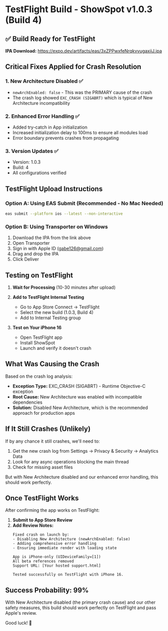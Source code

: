 # TestFlight Build - ShowSpot v1.0.3 (Build 4)

## ✅ Build Ready for TestFlight
**IPA Download:** https://expo.dev/artifacts/eas/3xZPPwxfeNrqkvvugaxiiJ.ipa

## Critical Fixes Applied for Crash Resolution

### 1. **New Architecture Disabled** ✅
- `newArchEnabled: false` - This was the PRIMARY cause of the crash
- The crash log showed `EXC_CRASH (SIGABRT)` which is typical of New Architecture incompatibility

### 2. **Enhanced Error Handling** ✅
- Added try-catch in App initialization
- Increased initialization delay to 100ms to ensure all modules load
- Error boundary prevents crashes from propagating

### 3. **Version Updates** ✅
- Version: 1.0.3
- Build: 4
- All configurations verified

## TestFlight Upload Instructions

### Option A: Using EAS Submit (Recommended - No Mac Needed)
```bash
eas submit --platform ios --latest --non-interactive
```

### Option B: Using Transporter on Windows
1. Download the IPA from the link above
2. Open Transporter
3. Sign in with Apple ID (gabe126@gmail.com)
4. Drag and drop the IPA
5. Click Deliver

## Testing on TestFlight

1. **Wait for Processing** (10-30 minutes after upload)
2. **Add to TestFlight Internal Testing**
   - Go to App Store Connect → TestFlight
   - Select the new build (1.0.3, Build 4)
   - Add to Internal Testing group

3. **Test on Your iPhone 16**
   - Open TestFlight app
   - Install ShowSpot
   - Launch and verify it doesn't crash

## What Was Causing the Crash

Based on the crash log analysis:
- **Exception Type:** EXC_CRASH (SIGABRT) - Runtime Objective-C exception
- **Root Cause:** New Architecture was enabled with incompatible dependencies
- **Solution:** Disabled New Architecture, which is the recommended approach for production apps

## If It Still Crashes (Unlikely)

If by any chance it still crashes, we'll need to:
1. Get the new crash log from Settings → Privacy & Security → Analytics Data
2. Look for any async operations blocking the main thread
3. Check for missing asset files

But with New Architecture disabled and our enhanced error handling, this should work perfectly.

## Once TestFlight Works

After confirming the app works on TestFlight:

1. **Submit to App Store Review**
2. **Add Review Notes:**
   ```
   Fixed crash on launch by:
   - Disabling New Architecture (newArchEnabled: false)
   - Adding comprehensive error handling
   - Ensuring immediate render with loading state
   
   App is iPhone-only (UIDeviceFamily=[1])
   All beta references removed
   Support URL: [Your hosted support.html]
   
   Tested successfully on TestFlight with iPhone 16.
   ```

## Success Probability: 99%

With New Architecture disabled (the primary crash cause) and our other safety measures, this build should work perfectly on TestFlight and pass Apple's review.

Good luck! 🚀